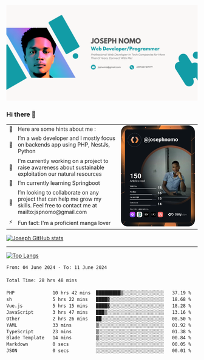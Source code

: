 ![Banner of my profile!](/Joseph_NOMO_NEW.png "Banner")

### Hi there 👋

<!--- | --  | 👋  | Here are some hints about me :                                                                                                 | <td rowspan=6><img src="/devcard.svg" width="400" alt="Joseph NOMO's Dev Card"/></td> |
| --- | --- | ------------------------------------------------------------------------------------------------------------------------------ | ------------------------------------------------------------------------------------- |
| --  | 🔭  | I’m a web developer and I mostly focus on backends app using PHP, NestJs, Python                                               |
| --  | 🦁  | I'm currently working on a project to raise awareness about sustainable exploitation our natural resources                     |
| --  | 🌱  | I’m currently learning Springboot                                                                                              |
| --  | 👯  | I’m looking to collaborate on any project that can help me grow my skills. Feel free to contact me at mailto:jspnomo@gmail.com |
| --  | ⚡  | Fun fact: I'm a proficient manga lover                                                                                         |
--->

<table>
    <tr>
        <td width="1%">👋</td>
        <td width="55%">Here are some hints about me :</td>
        <td rowspan=6 width="44%"><img src="/devcard.svg" width="400" alt="Joseph NOMO's Dev Card"/></td>
    </tr>
    <tr>
        <td>🔭</td>
        <td>I’m a web developer and I mostly focus on backends app using PHP, NestJs, Python</td>
    </tr>
    <tr>
        <td>🦁</td>
        <td>I'm currently working on a project to raise awareness about sustainable exploitation our natural resources</td>
    </tr>
    <tr>
        <td>🌱</td>
        <td>I’m currently learning Springboot</td>
    </tr>
    <tr>
        <td>👯</td>
        <td>I’m looking to collaborate on any project that can help me grow my skills. Feel free to contact me at mailto:jspnomo@gmail.com</td>
    </tr>
    <tr>
        <td>⚡</td>
        <td>Fun fact: I'm a proficient manga lover</td>
    </tr>

</table>

[![Joseph GitHub stats](https://github-readme-stats-seven-sigma-53.vercel.app/api?username=Jspascal)](https://github.com/Jspascal/github-readme-stats)

---

[![Top Langs](https://github-readme-stats-seven-sigma-53.vercel.app/api/top-langs/?username=Jspascal&layout=compact)](https://github.com/Jspascal/github-readme-stats)

<!--START_SECTION:waka-->

```txt
From: 04 June 2024 - To: 11 June 2024

Total Time: 28 hrs 48 mins

PHP              10 hrs 42 mins  █████████▒░░░░░░░░░░░░░░░   37.19 %
sh               5 hrs 22 mins   ████▓░░░░░░░░░░░░░░░░░░░░   18.68 %
Vue.js           5 hrs 15 mins   ████▓░░░░░░░░░░░░░░░░░░░░   18.28 %
JavaScript       3 hrs 47 mins   ███▒░░░░░░░░░░░░░░░░░░░░░   13.16 %
Other            2 hrs 26 mins   ██░░░░░░░░░░░░░░░░░░░░░░░   08.50 %
YAML             33 mins         ▒░░░░░░░░░░░░░░░░░░░░░░░░   01.92 %
TypeScript       23 mins         ▒░░░░░░░░░░░░░░░░░░░░░░░░   01.38 %
Blade Template   14 mins         ▒░░░░░░░░░░░░░░░░░░░░░░░░   00.84 %
Markdown         0 secs          ░░░░░░░░░░░░░░░░░░░░░░░░░   00.05 %
JSON             0 secs          ░░░░░░░░░░░░░░░░░░░░░░░░░   00.01 %
```

<!--END_SECTION:waka-->
